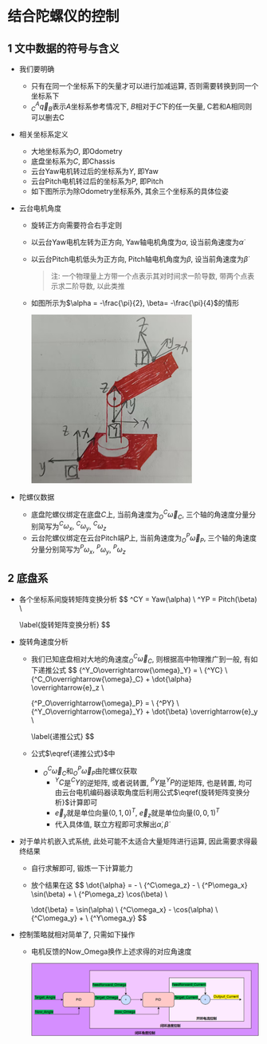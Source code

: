 # 结合陀螺仪的控制

## 1 文中数据的符号与含义

- 我们要明确
  - 只有在同一个坐标系下的矢量才可以进行加减运算, 否则需要转换到同一个坐标系下
  - $^A_C\overrightarrow{q}_B$表示$A$坐标系参考情况下, $B$相对于$C$下的任一矢量, C若和A相同则可以删去C

- 相关坐标系定义

  - 大地坐标系为$O$, 即Odometry
  - 底盘坐标系为$C$, 即Chassis
  - 云台Yaw电机转过后的坐标系为$Y$, 即Yaw
  - 云台Pitch电机转过后的坐标系为$P$, 即Pitch
  - 如下图所示为除Odometry坐标系外, 其余三个坐标系的具体位姿

- 云台电机角度

  - 旋转正方向需要符合右手定则

  - 以云台Yaw电机左转为正方向, Yaw轴电机角度为$\alpha$, 设当前角速度为$\dot{\alpha}$

  - 以云台Pitch电机低头为正方向, Pitch轴电机角度为$\beta$, 设当前角速度为$\dot{\beta}$

    > 注: 一个物理量上方带一个点表示其对时间求一阶导数, 带两个点表示求二阶导数, 以此类推

  - 如图所示为$\alpha = -\frac{\pi}{2}, \beta= -\frac{\pi}{4}$的情形

    <img src="markdown.assets/坐标系示意图.jpg" alt="坐标系示意图" style="zoom: 33%;" />

- 陀螺仪数据
  - 底盘陀螺仪绑定在底盘$C$上, 当前角速度为$^C_O\overrightarrow{\omega}_C$, 三个轴的角速度分量分别简写为${^C\omega_x}, \ {^C\omega_y}, \ {^C\omega_z}$
  - 云台陀螺仪绑定在云台Pitch端$P$上, 当前角速度为$^P_O\overrightarrow{\omega}_P$, 三个轴的角速度分量分别简写为${^P\omega_x}, \ {^P\omega_y}, \ {^P\omega_z}$

## 2 底盘系


- 各个坐标系间旋转矩阵变换分析
  $$
  ^CY = Yaw(\alpha) \\
  ^YP = Pitch(\beta) \\
  
  \label{旋转矩阵变换分析}
  $$
  
- 旋转角速度分析

  - 我们已知底盘相对大地的角速度$^C_O\overrightarrow{\omega}_C$, 则根据高中物理推广到一般, 有如下递推公式
    $$
    {^Y_O\overrightarrow{\omega}_Y} = \ {^YC} \ {^C_O\overrightarrow{\omega}_C} 
    	+ \dot{\alpha} \overrightarrow{e}_z \\
    	
    {^P_O\overrightarrow{\omega}_P} = \ {^PY} \ {^Y_O\overrightarrow{\omega}_Y} 
    	+ \dot{\beta} \overrightarrow{e}_y \\
    	
    \label{递推公式}
    $$

  - 公式$\eqref{递推公式}$中
  
    - $^C_O\overrightarrow{\omega}_C$和$^P_O\overrightarrow{\omega}_P$由陀螺仪获取
      - $^YC$是$^CY$的逆矩阵, 或者说转置, $^PY$是$^YP$的逆矩阵, 也是转置, 均可由云台电机编码器读取角度后利用公式$\eqref{旋转矩阵变换分析}$计算即可
      - $\overrightarrow{e}_y$就是单位向量$(0, 1, 0)^T$, $\overrightarrow{e}_z$就是单位向量$(0, 0, 1)^T$
      - 代入具体值, 联立方程即可求解出$\dot{\alpha}, \dot{\beta}$
  
- 对于单片机嵌入式系统, 此处可能不太适合大量矩阵进行运算, 因此需要求得最终结果

  - 自行求解即可, 锻炼一下计算能力
  
  - 放个结果在这
    $$
    \dot{\alpha} = - \ {^C\omega_z}
    	-  \ {^P\omega_x} \sin(\beta)
    	+ \ {^P\omega_z} \cos(\beta) \\
    	
    \dot{\beta} = \sin(\alpha) \ {^C\omega_x} - \cos(\alpha) \ {^C\omega_y} + \ {^Y\omega_y}
    $$
    

- 控制策略就相对简单了, 只需如下操作
  
  - 电机反馈的Now_Omega换作上述求得的对应角速度
  
    <img src="markdown.assets/控制框图.png" alt="image-20250218171130010" style="zoom: 67%;" />
